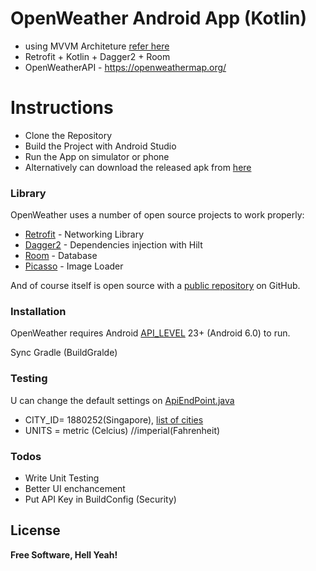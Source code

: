 # OpenWeather Android App (Kotlin)

- using MVVM Architeture [refer here](https://developer.android.com/jetpack/guide)
- Retrofit + Kotlin + Dagger2 + Room
- OpenWeatherAPI - https://openweathermap.org/

# Instructions

- Clone the Repository
- Build the Project with Android Studio
- Run the App on simulator or phone
- Alternatively can download the released apk from [here](https://github.com/xnmalex/openweather/blob/master/app/release/app-release.apk)

### Library

OpenWeather uses a number of open source projects to work properly:

- [Retrofit](https://square.github.io/retrofit/) - Networking Library
- [Dagger2](https://developer.android.com/training/dependency-injection/dagger-android) - Dependencies injection with Hilt
- [Room](https://developer.android.com/training/data-storage/room) - Database
- [Picasso](https://square.github.io/picasso/) - Image Loader

And of course itself is open source with a [public repository][openweather]
on GitHub.

### Installation

OpenWeather requires Android [API_LEVEL](https://developer.android.com/studio/releases/platforms) 23+ (Android 6.0) to run.

Sync Gradle (BuildGralde)

### Testing

U can change the default settings on [ApiEndPoint.java](https://github.com/xnmalex/openweather/blob/master/app/src/main/java/com/alexgui/openweather/ApiEndPoint.kt)

- CITY_ID= 1880252(Singapore), [list of cities](http://bulk.openweathermap.org/sample/)
- UNITS = metric (Celcius) //imperial(Fahrenheit)

### Todos

- Write Unit Testing
- Better UI enchancement
- Put API Key in BuildConfig (Security)

## License

**Free Software, Hell Yeah!**

[//]: # "These are reference links used in the body of this note and get stripped out when the markdown processor does its job. There is no need to format nicely because it shouldn't be seen. Thanks SO - http://stackoverflow.com/questions/4823468/store-comments-in-markdown-syntax"
[openweather]: https://github.com/xnmalex/openweather
